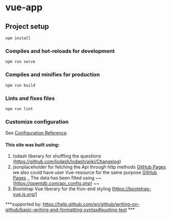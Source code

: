 # vue-app

## Project setup
```
npm install
```

### Compiles and hot-reloads for development
```
npm run serve
```

### Compiles and minifies for production
```
npm run build
```

### Lints and fixes files
```
npm run lint
```

### Customize configuration
See [Configuration Reference](https://cli.vuejs.org/config/).

#### This site was built using: 
  1. lodash liberary for shuffling the questions (https://github.com/lodash/lodash/wiki/Changelog)
  2. jsonplaceholder for fetching the Api through http methods [GitHub Pages](https://github.com/typicode/jsonplaceholder)
    we also could have user Vue-resource for the same purpose [GitHub Pages](https://github.com/pagekit/vue-resource)
   _ The data has been filled using ~~(https://opentdb.com/api_config.php) ~~
  3. Bootstrap Vue liberary for the fron-end styling [https://bootstrap-vue.js.org/]
  
  
  ***supported by:  https://help.github.com/en/github/writing-on-github/basic-writing-and-formatting-syntax#quoting-text ***


